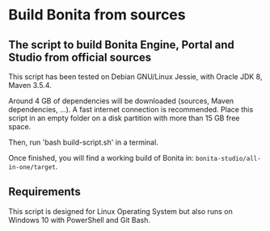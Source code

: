 Build Bonita from sources
================

The script to build Bonita Engine, Portal and Studio from official sources
------------------------------------------------------------------------------

This script has been tested on Debian GNU/Linux Jessie, with Oracle JDK 8, Maven 3.5.4.

Around 4 GB of dependencies will be downloaded (sources, Maven dependencies, ...). A fast internet connection is recommended.
Place this script in an empty folder on a disk partition with more than 15 GB free space.

Then, run 'bash build-script.sh' in a terminal.

Once finished, you will find a working build of Bonita in: `bonita-studio/all-in-one/target`.


Requirements
------------

This script is designed for Linux Operating System but also runs on Windows 10 with PowerShell and Git Bash.
